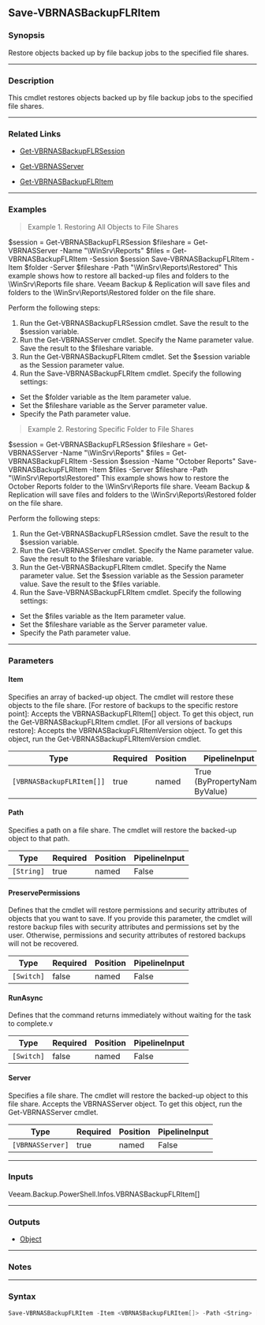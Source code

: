 Save-VBRNASBackupFLRItem
------------------------

### Synopsis
Restore objects backed up by file backup jobs to the specified file shares.

---

### Description

This cmdlet restores objects backed up by file backup jobs to the specified file shares.

---

### Related Links
* [Get-VBRNASBackupFLRSession](Get-VBRNASBackupFLRSession)

* [Get-VBRNASServer](Get-VBRNASServer)

* [Get-VBRNASBackupFLRItem](Get-VBRNASBackupFLRItem)

---

### Examples
> Example 1. Restoring All Objects to File Shares

$session = Get-VBRNASBackupFLRSession
$fileshare = Get-VBRNASServer -Name "\\WinSrv\Reports"
$files = Get-VBRNASBackupFLRItem -Session $session
Save-VBRNASBackupFLRItem -Item $folder -Server $fileshare -Path "\\WinSrv\Reports\Restored"
This example shows how to restore all backed-up files and folders to the \\WinSrv\Reports file share. Veeam Backup & Replication will save files and folders to the \\WinSrv\Reports\Restored folder on the file share.

Perform the following steps:
1. Run the Get-VBRNASBackupFLRSession cmdlet. Save the result to the $session variable.
2. Run the Get-VBRNASServer cmdlet. Specify the Name parameter value. Save the result to the $fileshare variable.
3. Run the Get-VBRNASBackupFLRItem cmdlet. Set the $session variable as the Session parameter value.
4. Run the Save-VBRNASBackupFLRItem cmdlet. Specify the following settings:
- Set the $folder variable as the Item parameter value.
- Set the $fileshare variable as the Server parameter value.
- Specify the Path parameter value.
> Example 2. Restoring Specific Folder to File Shares

$session = Get-VBRNASBackupFLRSession
$fileshare = Get-VBRNASServer -Name "\\WinSrv\Reports"
$files = Get-VBRNASBackupFLRItem -Session $session -Name "October Reports"
Save-VBRNASBackupFLRItem -Item $files -Server $fileshare -Path "\\WinSrv\Reports\Restored"
This example shows how to restore the October Reports folder to the \\WinSrv\Reports file share. Veeam Backup & Replication will save files and folders to the \\WinSrv\Reports\Restored folder on the file share.

Perform the following steps:
1. Run the Get-VBRNASBackupFLRSession cmdlet. Save the result to the $session variable.
2. Run the Get-VBRNASServer cmdlet. Specify the Name parameter value. Save the result to the $fileshare variable.
3. Run the Get-VBRNASBackupFLRItem cmdlet. Specify the Name parameter value. Set the $session variable as the Session parameter value. Save the result to the $files variable.
4. Run the Save-VBRNASBackupFLRItem cmdlet. Specify the following settings:
- Set the $files variable as the Item parameter value.
- Set the $fileshare variable as the Server parameter value.
- Specify the Path parameter value.

---

### Parameters
#### **Item**
Specifies an array of backed-up object.  The cmdlet will restore these objects to the file share. [For restore of backups to the specific restore point]: Accepts the VBRNASBackupFLRItem[] object.  To get this object, run the Get-VBRNASBackupFLRItem cmdlet. [For all versions of backups restore]: Accepts the VBRNASBackupFLRItemVersion object.  To get this object, run the Get-VBRNASBackupFLRItemVersion cmdlet.

|Type                     |Required|Position|PipelineInput                 |
|-------------------------|--------|--------|------------------------------|
|`[VBRNASBackupFLRItem[]]`|true    |named   |True (ByPropertyName, ByValue)|

#### **Path**
Specifies a path on a file share.  The cmdlet will restore the backed-up object to that path.

|Type      |Required|Position|PipelineInput|
|----------|--------|--------|-------------|
|`[String]`|true    |named   |False        |

#### **PreservePermissions**
Defines that the cmdlet will restore permissions and security attributes of objects that you want to save. If you provide this parameter, the cmdlet will restore backup files with security attributes and permissions set by the user. Otherwise, permissions and security attributes of restored backups will not be recovered.

|Type      |Required|Position|PipelineInput|
|----------|--------|--------|-------------|
|`[Switch]`|false   |named   |False        |

#### **RunAsync**
Defines that the command returns immediately without waiting for the task to complete.v

|Type      |Required|Position|PipelineInput|
|----------|--------|--------|-------------|
|`[Switch]`|false   |named   |False        |

#### **Server**
Specifies a file share.  The cmdlet will restore the backed-up object to this file share. Accepts the VBRNASServer object. To get this object, run the Get-VBRNASServer cmdlet.

|Type            |Required|Position|PipelineInput|
|----------------|--------|--------|-------------|
|`[VBRNASServer]`|true    |named   |False        |

---

### Inputs
Veeam.Backup.PowerShell.Infos.VBRNASBackupFLRItem[]

---

### Outputs
* [Object](https://learn.microsoft.com/en-us/dotnet/api/System.Object)

---

### Notes

---

### Syntax
```PowerShell
Save-VBRNASBackupFLRItem -Item <VBRNASBackupFLRItem[]> -Path <String> [-PreservePermissions] [-RunAsync] -Server <VBRNASServer> [<CommonParameters>]
```
